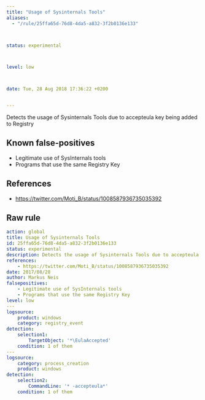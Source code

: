 ```yaml
---
title: "Usage of Sysinternals Tools"
aliases:
  - "/rule/25ffa65d-76d8-4da5-a832-3f2b0136e133"



status: experimental



level: low



date: Tue, 28 Aug 2018 17:36:22 +0200


---
```


Detects the usage of Sysinternals Tools due to accepteula key being added to Registry

<!--more-->


## Known false-positives

* Legitimate use of SysInternals tools
* Programs that use the same Registry Key



## References

* https://twitter.com/Moti_B/status/1008587936735035392


## Raw rule
```yaml
action: global
title: Usage of Sysinternals Tools
id: 25ffa65d-76d8-4da5-a832-3f2b0136e133
status: experimental
description: Detects the usage of Sysinternals Tools due to accepteula key being added to Registry
references:
    - https://twitter.com/Moti_B/status/1008587936735035392
date: 2017/08/28
author: Markus Neis
falsepositives:
    - Legitimate use of SysInternals tools
    - Programs that use the same Registry Key
level: low
---
logsource:
    product: windows
    category: registry_event
detection:
    selection1:
        TargetObject: '*\EulaAccepted'
    condition: 1 of them
---
logsource:
    category: process_creation
    product: windows
detection:
    selection2:
        CommandLine: '* -accepteula*'
    condition: 1 of them
```
